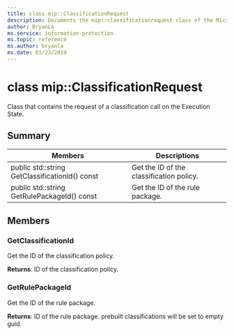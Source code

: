 ```yaml
---
title: class mip::ClassificationRequest 
description: Documents the mip::classificationrequest class of the Microsoft Information Protection (MIP) SDK.
author: BryanLa
ms.service: information-protection
ms.topic: reference
ms.author: bryanla
ms.date: 01/23/2019
---
```


# class mip::ClassificationRequest 
Class that contains the request of a classification call on the Execution State.
  
## Summary
 Members                        | Descriptions                                
--------------------------------|---------------------------------------------
public std::string GetClassificationId() const  |  Get the ID of the classification policy.
public std::string GetRulePackageId() const  |  Get the ID of the rule package.
  
## Members
  
### GetClassificationId
Get the ID of the classification policy.

  
**Returns**: ID of the classification policy.
  
### GetRulePackageId
Get the ID of the rule package.

  
**Returns**: ID of the rule package. prebuilt classifications will be set to empty guid.